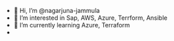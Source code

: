 - 👋 Hi, I’m @nagarjuna-jammula
- 👀 I’m interested in Sap, AWS, Azure, Terrform, Ansible
- 🌱 I’m currently learning Azure, Terraform
- 
